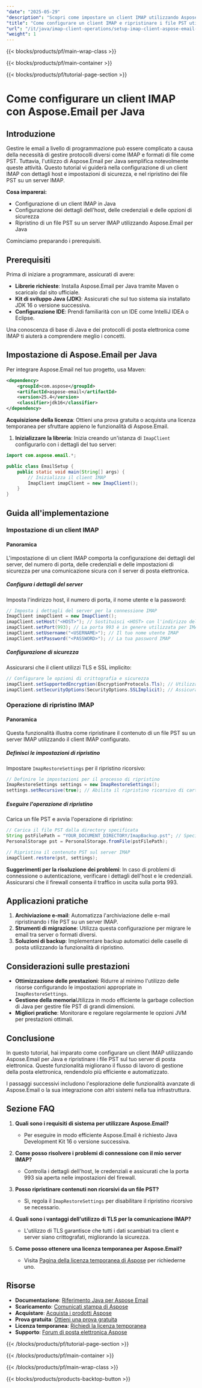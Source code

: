 ```yaml
---
"date": "2025-05-29"
"description": "Scopri come impostare un client IMAP utilizzando Aspose.Email per Java, configurare le impostazioni di sicurezza e ripristinare in modo efficiente i file PST."
"title": "Come configurare un client IMAP e ripristinare i file PST utilizzando Aspose.Email per Java"
"url": "/it/java/imap-client-operations/setup-imap-client-aspose-email-java/"
"weight": 1
---
```


{{< blocks/products/pf/main-wrap-class >}}

{{< blocks/products/pf/main-container >}}

{{< blocks/products/pf/tutorial-page-section >}}
# Come configurare un client IMAP con Aspose.Email per Java

## Introduzione

Gestire le email a livello di programmazione può essere complicato a causa della necessità di gestire protocolli diversi come IMAP e formati di file come PST. Tuttavia, l'utilizzo di Aspose.Email per Java semplifica notevolmente queste attività. Questo tutorial vi guiderà nella configurazione di un client IMAP con dettagli host e impostazioni di sicurezza, e nel ripristino dei file PST su un server IMAP.

**Cosa imparerai:**
- Configurazione di un client IMAP in Java
- Configurazione dei dettagli dell'host, delle credenziali e delle opzioni di sicurezza
- Ripristino di un file PST su un server IMAP utilizzando Aspose.Email per Java

Cominciamo preparando i prerequisiti.

## Prerequisiti

Prima di iniziare a programmare, assicurati di avere:

- **Librerie richieste**: Installa Aspose.Email per Java tramite Maven o scaricalo dal sito ufficiale.
- **Kit di sviluppo Java (JDK)**: Assicurati che sul tuo sistema sia installato JDK 16 o versione successiva.
- **Configurazione IDE**: Prendi familiarità con un IDE come IntelliJ IDEA o Eclipse.

Una conoscenza di base di Java e dei protocolli di posta elettronica come IMAP ti aiuterà a comprendere meglio i concetti.

## Impostazione di Aspose.Email per Java

Per integrare Aspose.Email nel tuo progetto, usa Maven:

```xml
<dependency>
    <groupId>com.aspose</groupId>
    <artifactId>aspose-email</artifactId>
    <version>25.4</version>
    <classifier>jdk16</classifier>
</dependency>
```

**Acquisizione della licenza**: Ottieni una prova gratuita o acquista una licenza temporanea per sfruttare appieno le funzionalità di Aspose.Email.

1. **Inizializzare la libreria**: Inizia creando un'istanza di `ImapClient` configurarlo con i dettagli del tuo server:

```java
import com.aspose.email.*;

public class EmailSetup {
    public static void main(String[] args) {
        // Inizializza il client IMAP
        ImapClient imapClient = new ImapClient();
    }
}
```

## Guida all'implementazione

### Impostazione di un client IMAP

#### Panoramica

L'impostazione di un client IMAP comporta la configurazione dei dettagli del server, del numero di porta, delle credenziali e delle impostazioni di sicurezza per una comunicazione sicura con il server di posta elettronica.

##### Configura i dettagli del server

Imposta l'indirizzo host, il numero di porta, il nome utente e la password:

```java
// Imposta i dettagli del server per la connessione IMAP
ImapClient imapClient = new ImapClient();
imapClient.setHost("<HOST>"); // Sostituisci <HOST> con l'indirizzo del tuo server IMAP
imapClient.setPort(993); // La porta 993 è in genere utilizzata per IMAP su SSL/TLS
imapClient.setUsername("<USERNAME>"); // Il tuo nome utente IMAP
imapClient.setPassword("<PASSWORD>"); // La tua password IMAP
```

##### Configurazione di sicurezza

Assicurarsi che il client utilizzi TLS e SSL implicito:

```java
// Configurare le opzioni di crittografia e sicurezza
imapClient.setSupportedEncryption(EncryptionProtocols.Tls); // Utilizzare il protocollo TLS per comunicazioni sicure
imapClient.setSecurityOptions(SecurityOptions.SSLImplicit); // Assicurarsi che SSL venga utilizzato implicitamente
```

### Operazione di ripristino IMAP

#### Panoramica

Questa funzionalità illustra come ripristinare il contenuto di un file PST su un server IMAP utilizzando il client IMAP configurato.

##### Definisci le impostazioni di ripristino

Impostare `ImapRestoreSettings` per il ripristino ricorsivo:

```java
// Definire le impostazioni per il processo di ripristino
ImapRestoreSettings settings = new ImapRestoreSettings();
settings.setRecursive(true); // Abilita il ripristino ricorsivo di cartelle ed elementi
```

##### Eseguire l'operazione di ripristino

Carica un file PST e avvia l'operazione di ripristino:

```java
// Carica il file PST dalla directory specificata
String pstFilePath = "YOUR_DOCUMENT_DIRECTORY/ImapBackup.pst"; // Specifica il percorso del file PST
PersonalStorage pst = PersonalStorage.fromFile(pstFilePath);

// Ripristina il contenuto PST sul server IMAP
imapClient.restore(pst, settings);
```

**Suggerimenti per la risoluzione dei problemi**: In caso di problemi di connessione o autenticazione, verificare i dettagli dell'host e le credenziali. Assicurarsi che il firewall consenta il traffico in uscita sulla porta 993.

## Applicazioni pratiche

1. **Archiviazione e-mail**: Automatizza l'archiviazione delle e-mail ripristinando i file PST su un server IMAP.
2. **Strumenti di migrazione**: Utilizza questa configurazione per migrare le email tra server o formati diversi.
3. **Soluzioni di backup**: Implementare backup automatici delle caselle di posta utilizzando la funzionalità di ripristino.

## Considerazioni sulle prestazioni

- **Ottimizzazione delle prestazioni**: Ridurre al minimo l'utilizzo delle risorse configurando le impostazioni appropriate in `ImapRestoreSettings`.
- **Gestione della memoria**Utilizza in modo efficiente la garbage collection di Java per gestire file PST di grandi dimensioni.
- **Migliori pratiche**: Monitorare e regolare regolarmente le opzioni JVM per prestazioni ottimali.

## Conclusione

In questo tutorial, hai imparato come configurare un client IMAP utilizzando Aspose.Email per Java e ripristinare i file PST sul tuo server di posta elettronica. Queste funzionalità migliorano il flusso di lavoro di gestione della posta elettronica, rendendolo più efficiente e automatizzato.

I passaggi successivi includono l'esplorazione delle funzionalità avanzate di Aspose.Email o la sua integrazione con altri sistemi nella tua infrastruttura.

## Sezione FAQ

1. **Quali sono i requisiti di sistema per utilizzare Aspose.Email?**
   - Per eseguire in modo efficiente Aspose.Email è richiesto Java Development Kit 16 o versione successiva.

2. **Come posso risolvere i problemi di connessione con il mio server IMAP?**
   - Controlla i dettagli dell'host, le credenziali e assicurati che la porta 993 sia aperta nelle impostazioni del firewall.

3. **Posso ripristinare contenuti non ricorsivi da un file PST?**
   - Sì, regola il `ImapRestoreSettings` per disabilitare il ripristino ricorsivo se necessario.

4. **Quali sono i vantaggi dell'utilizzo di TLS per la comunicazione IMAP?**
   - L'utilizzo di TLS garantisce che tutti i dati scambiati tra client e server siano crittografati, migliorando la sicurezza.

5. **Come posso ottenere una licenza temporanea per Aspose.Email?**
   - Visita [Pagina della licenza temporanea di Aspose](https://purchase.aspose.com/temporary-license/) per richiederne uno.

## Risorse

- **Documentazione**: [Riferimento Java per Aspose Email](https://reference.aspose.com/email/java/)
- **Scaricamento**: [Comunicati stampa di Aspose](https://releases.aspose.com/email/java/)
- **Acquistare**: [Acquista i prodotti Aspose](https://purchase.aspose.com/buy)
- **Prova gratuita**: [Ottieni una prova gratuita](https://releases.aspose.com/email/java/)
- **Licenza temporanea**: [Richiedi la licenza temporanea](https://purchase.aspose.com/temporary-license/)
- **Supporto**: [Forum di posta elettronica Aspose](https://forum.aspose.com/c/email/10)

{{< /blocks/products/pf/tutorial-page-section >}}

{{< /blocks/products/pf/main-container >}}

{{< /blocks/products/pf/main-wrap-class >}}

{{< blocks/products/products-backtop-button >}}